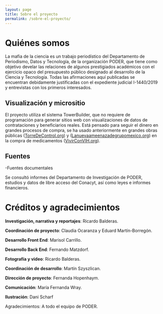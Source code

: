 ```yaml
---
layout: page
title: Sobre el proyecto
permalink: /sobre-el-proyecto/
---
```


# Quiénes somos

La mafia de la ciencia es un trabajo periodístico del Departamento de Periodismo, Datos y Tecnología, de la organización PODER, que tiene como objetivo develar las relaciones de algunos prestigiados académicos con el ejercicio opaco del presupuesto público designado al desarrollo de la Ciencia y Tecnología. Todas las afirmaciones aquí publicadas se encuentran debidamente justificadas con el expediente judicial I-1440/2019 y entrevistas con los primeros interesados.

<!-- ## Metodología -->

## Visualización y micrositio

El proyecto utiliza el sistema TowerBuilder, que no requiere de programación para generar sitios web con visualizaciones de datos de contrataciones y beneficiarios reales. Está pensado para seguir el dinero en grandes procesos de compra, se ha usado anteriormente en grandes obras públicas ([TorreDeControl.org](https://torredecontrol.org/)) y ([Lanuevaameenazadegrupomexico.org](https://lanuevaamenazadegrupomexico.projectpoder.org/)) en la compra de medicamentos ([VivirConVIH.org](https://www.vivirconvih.org/)).

## Fuentes

-Fuentes documentales

Se consultó informes del Departamento de Investigación de PODER, estudios y datos de libre acceso del Conacyt, así como leyes e informes financieros.

# Créditos y agradecimientos

**Investigación, narrativa y reportajes**: Ricardo Balderas.

**Coordinación de proyecto**: Claudia Ocaranza y Eduard Martín-Borregón. 

**Desarrollo Front End**: Marisol Carrillo.

**Desarrollo Back End**: Fernando Matzdorf.

**Fotografía y video**: Ricardo Balderas.

**Coordinación de desarrollo**: Martín Szyszlican.

**Dirección de proyecto**: Fernanda Hopenhaym.

**Comunicación**: María Fernanda Wray.

**Ilustración**: Dani Scharf

Agradecimientos: A todo el equipo de PODER.

